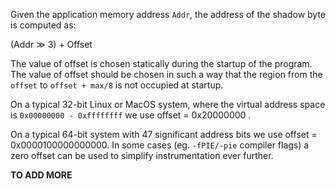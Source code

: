 Given the application memory address `Addr`, the address of the shadow byte is computed as: 

(Addr $\gg$ 3) + Offset 

The value of offset is chosen statically during the startup of the program. The value of offset should be chosen in such a way that the region from the `offset` to `offset + max/8` is not occupied at startup. 

On a typical 32-bit Linux or MacOS system, where the virtual address space is 
`0x00000000 - 0xffffffff`  we use offset = 0x20000000 . 

On a typical 64-bit system with 47 significant address bits we use offset = 0x0000100000000000. In some cases (eg. `-fPIE/-pie` compiler flags) a zero offset can be used to simplify instrumentation ever further.   

**TO ADD MORE** 

